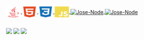 <div>
  <a href="https://github.com/JoseAugustoValim">
</div>
  
  <div style="display: inline_block"><br>
    <img align="center" alt="Jose-Java" height="30" width="40" src="https://raw.githubusercontent.com/devicons/devicon/master/icons/java/java-plain.svg">
   <img align="center" alt="Jose-Html" height="30" width="40" src="https://raw.githubusercontent.com/devicons/devicon/master/icons/html5/html5-plain.svg">
     <img align="center" alt="Jose-Css" height="30" width="40" src="https://raw.githubusercontent.com/devicons/devicon/master/icons/css3/css3-plain.svg">
  <img align="center" alt="Jose-Js" height="30" width="40" src="https://raw.githubusercontent.com/devicons/devicon/master/icons/javascript/javascript-plain.svg">
   <img align="center" alt="Jose-Node" height="30" width="40" src="https://cdn.jsdelivr.net/gh/devicons/devicon/icons/nodejs/nodejs-original-wordmark.svg"">
<img align="center" alt="Jose-Node" height="30" width="40" src="https://cdn.jsdelivr.net/gh/devicons/devicon/icons/react/react-original-wordmark.svg">

  
 
</div>
  
  ##
<div> 
  <a href="https://twitter.com/OoZeAugusto" target="_blank"><img src= "https://img.shields.io/badge/Twitter-1DA1F2?style=for-the-badge&logo=twitter&logoColor=white" target="_blank"></a>
  <a href="https://www.instagram.com/oozeaugusto/" target="_blank"><img src= "https://img.shields.io/badge/Instagram-E4405F?style=for-the-badge&logo=instagram&logoColor=white" target="_blank"></a>
  <a href="https://www.linkedin.com/in/jos%C3%A9-augusto-valim-4a35a87a/" target="_blank"><img src= "https://img.shields.io/badge/LinkedIn-0077B5?style=for-the-badge&logo=linkedin&logoColor=white" target="_blank"></a>
</div>
<!--
**JoseAugustoValim/JoseAugustoValim** is a ✨ _special_ ✨ repository because its `README.md` (this file) appears on your GitHub profile.

Here are some ideas to get you started:

- 🔭 I’m currently working on ...
- 🌱 I’m currently learning ...
- 👯 I’m looking to collaborate on ...
- 🤔 I’m looking for help with ...
- 💬 Ask me about ...
- 📫 How to reach me: ...
- 😄 Pronouns: ...
- ⚡ Fun fact: ...
-->
